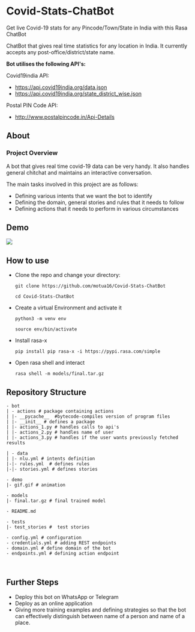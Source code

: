 # Covid-Stats-ChatBot
Get live Covid-19 stats for any Pincode/Town/State in India with this Rasa ChatBot

ChatBot that gives real time statistics for any location in India. It currently accepts any post-office/district/state name. 

__Bot utilises the following API's:__

Covid19india API: 
* https://api.covid19india.org/data.json
* https://api.covid19india.org/state_district_wise.json

Postal PIN Code API:
* http://www.postalpincode.in/Api-Details

## About

### Project Overview

A bot that gives real time covid-19 data can be very handy. It also handles general chitchat and maintains an interactive conversation.

The main tasks involved in this project are as follows:
* Defining various intents that we want the bot to identify
* Defining the domain, general stories and rules that it needs to follow
* Defining actions that it needs to perform in various circumstances

## Demo

![](gif/gif.gif)

## How to use

* Clone the repo and change your directory:
  
  `git clone https://github.com/motua16/Covid-Stats-ChatBot `
  
  `cd Covid-Stats-ChatBot`

* Create a virtual Environment and activate it

  `python3 -m venv env`
  
  `source env/bin/activate`

* Install rasa-x

  `pip install pip rasa-x -i https://pypi.rasa.com/simple`
  
* Open rasa shell and interact

  `rasa shell -m models/final.tar.gz`

## Repository Structure

```
- bot
| - actions # package containing actions
| |- __pycache__  #bytecode-compiles version of program files
| |- __init__ # defines a package
| |- actions_1.py # handles calls to api's
| |- actions_2.py # handles name of user
| |- actions_3.py # handles if the user wants previously fetched results

| - data
| |- nlu.yml # intents definition
|-|- rules.yml  # defines rules
|-|- stories.yml # defines stories

- demo
|- gif.gif # animation 

- models
|- final.tar.gz # final trained model

- README.md

- tests
|- test_stories #  test stories

- config.yml # configuration
- credentials.yml # adding REST endpoints
- domain.yml # define domain of the bot
- endpoints.yml # defining action endpoint



```

## Further Steps


* Deploy this bot on WhatsApp or Telegram 
* Deploy as an online application
* Giving more training examples and defining strategies so that the bot can effectively distinguish between name of a person and name of a place.
